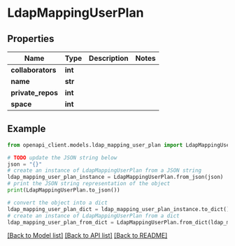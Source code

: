 # LdapMappingUserPlan


## Properties

Name | Type | Description | Notes
------------ | ------------- | ------------- | -------------
**collaborators** | **int** |  | 
**name** | **str** |  | 
**private_repos** | **int** |  | 
**space** | **int** |  | 

## Example

```python
from openapi_client.models.ldap_mapping_user_plan import LdapMappingUserPlan

# TODO update the JSON string below
json = "{}"
# create an instance of LdapMappingUserPlan from a JSON string
ldap_mapping_user_plan_instance = LdapMappingUserPlan.from_json(json)
# print the JSON string representation of the object
print(LdapMappingUserPlan.to_json())

# convert the object into a dict
ldap_mapping_user_plan_dict = ldap_mapping_user_plan_instance.to_dict()
# create an instance of LdapMappingUserPlan from a dict
ldap_mapping_user_plan_from_dict = LdapMappingUserPlan.from_dict(ldap_mapping_user_plan_dict)
```
[[Back to Model list]](../README.md#documentation-for-models) [[Back to API list]](../README.md#documentation-for-api-endpoints) [[Back to README]](../README.md)


